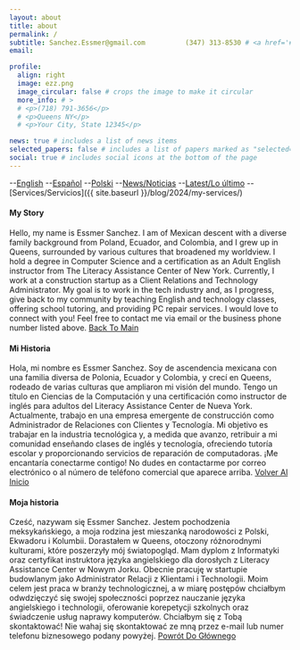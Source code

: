```yaml
---
layout: about
title: about
permalink: /
subtitle: Sanchez.Essmer@gmail.com          (347) 313-8530 # <a href='#'>Affiliations</a>. Address. Contacts. Moto. Etc.
email: 

profile:
  align: right
  image: ezz.png
  image_circular: false # crops the image to make it circular
  more_info: # >
  # <p>(718) 791-3656</p>
  # <p>Queens NY</p>
  # <p>Your City, State 12345</p>

news: true # includes a list of news items
selected_papers: false # includes a list of papers marked as "selected={true}"
social: true # includes social icons at the bottom of the page
---
```


<a name="top-section"></a>

--[English](#english-section)
--[Español](#spanish-section)
--[Polski](#polish-section)
--[News/Noticias](#news-section)
--[Latest/Lo último](#news-section)
--[Services/Servicios]({{ site.baseurl }}/blog/2024/my-services/)

<a name="english-section"></a>

#### My Story

Hello, my name is Essmer Sanchez. I am of Mexican descent with a diverse family background from Poland, Ecuador, and Colombia, and I grew up in Queens, surrounded by various cultures that broadened my worldview. I hold a degree in Computer Science and a certification as an Adult English instructor from The Literacy Assistance Center of New York. Currently, I work at a construction startup as a Client Relations and Technology Administrator. My goal is to work in the tech industry and, as I progress, give back to my community by teaching English and technology classes, offering school tutoring, and providing PC repair services. I would love to connect with you! Feel free to contact me via email or the business phone number listed above.
[Back To Main](#top-section)

<a name="spanish-section"></a>

#### Mi Historia
Hola, mi nombre es Essmer Sanchez. Soy de ascendencia mexicana con una familia diversa de Polonia, Ecuador y Colombia, y crecí en Queens, rodeado de varias culturas que ampliaron mi visión del mundo. Tengo un título en Ciencias de la Computación y una certificación como instructor de inglés para adultos del Literacy Assistance Center de Nueva York. Actualmente, trabajo en una empresa emergente de construcción como Administrador de Relaciones con Clientes y Tecnología. Mi objetivo es trabajar en la industria tecnológica y, a medida que avanzo, retribuir a mi comunidad enseñando clases de inglés y tecnología, ofreciendo tutoría escolar y proporcionando servicios de reparación de computadoras. ¡Me encantaría conectarme contigo! No dudes en contactarme por correo electrónico o al número de teléfono comercial que aparece arriba.
[Volver Al Inicio](#top-section)

<a name="polish-section"></a>

#### Moja historia
Cześć, nazywam się Essmer Sanchez. Jestem pochodzenia meksykańskiego, a moja rodzina jest mieszanką narodowości z Polski, Ekwadoru i Kolumbii. Dorastałem w Queens, otoczony różnorodnymi kulturami, które poszerzyły mój światopogląd. Mam dyplom z Informatyki oraz certyfikat instruktora języka angielskiego dla dorosłych z Literacy Assistance Center w Nowym Jorku. Obecnie pracuję w startupie budowlanym jako Administrator Relacji z Klientami i Technologii. Moim celem jest praca w branży technologicznej, a w miarę postępów chciałbym odwdzięczyć się swojej społeczności poprzez nauczanie języka angielskiego i technologii, oferowanie korepetycji szkolnych oraz świadczenie usług naprawy komputerów. Chciałbym się z Tobą skontaktować! Nie wahaj się skontaktować ze mną przez e-mail lub numer telefonu biznesowego podany powyżej.
[Powrót Do Głównego](#top-section)

<a name="news-section"></a>